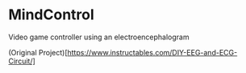 # MindControl
Video game controller using an electroencephalogram

(Original Project)[https://www.instructables.com/DIY-EEG-and-ECG-Circuit/]
